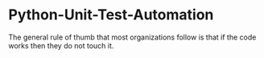 # Python-Unit-Test-Automation
The general rule of thumb that most organizations follow is that if the code works then they do not touch it.
